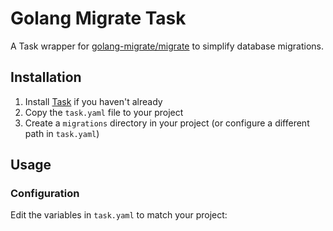 # Golang Migrate Task

A Task wrapper for [golang-migrate/migrate](https://github.com/golang-migrate/migrate) to simplify database migrations.

## Installation

1. Install [Task](https://taskfile.dev/installation/) if you haven't already
2. Copy the `task.yaml` file to your project
3. Create a `migrations` directory in your project (or configure a different path in `task.yaml`)

## Usage

### Configuration

Edit the variables in `task.yaml` to match your project:
